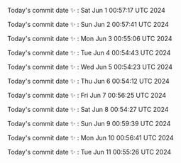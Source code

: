 Today's commit date ✨ : Sat Jun 1 00:57:17 UTC 2024 

Today's commit date ✨ : Sun Jun 2 00:57:41 UTC 2024 

Today's commit date ✨ : Mon Jun 3 00:55:06 UTC 2024 

Today's commit date ✨ : Tue Jun 4 00:54:43 UTC 2024 

Today's commit date ✨ : Wed Jun 5 00:54:23 UTC 2024 

Today's commit date ✨ : Thu Jun 6 00:54:12 UTC 2024 

Today's commit date ✨ : Fri Jun 7 00:56:25 UTC 2024 

Today's commit date ✨ : Sat Jun 8 00:54:27 UTC 2024 

Today's commit date ✨ : Sun Jun 9 00:59:39 UTC 2024 

Today's commit date ✨ : Mon Jun 10 00:56:41 UTC 2024 

Today's commit date ✨ : Tue Jun 11 00:55:26 UTC 2024 

